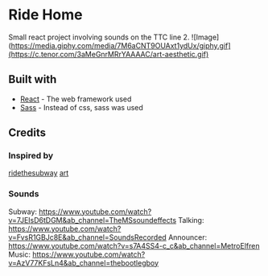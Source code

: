 # Ride Home

Small react project involving sounds on the TTC line 2.
![Image](https://media.giphy.com/media/7M6aCNT9OUAxt1ydUx/giphy.gif](https://c.tenor.com/3aMeGnrMRrYAAAAC/art-aesthetic.gif)


## Built with
* [React](https://reactjs.org/docs/getting-started.html) - The web framework used
* [Sass](https://sass-lang.com/) - Instead of css, sass was used

## Credits

### Inspired by
[ridethesubway](https://vanessah9.github.io/ridethesubway/)
[art](https://mienar.tumblr.com/)

### Sounds
Subway: https://www.youtube.com/watch?v=7JEIsD6tDGM&ab_channel=TheMSsoundeffects
Talking: https://www.youtube.com/watch?v=FvsR1GBJc8E&ab_channel=SoundsRecorded
Announcer: https://www.youtube.com/watch?v=s7A4SS4-c_c&ab_channel=MetroElfren
Music: https://www.youtube.com/watch?v=AzV77KFsLn4&ab_channel=thebootlegboy

